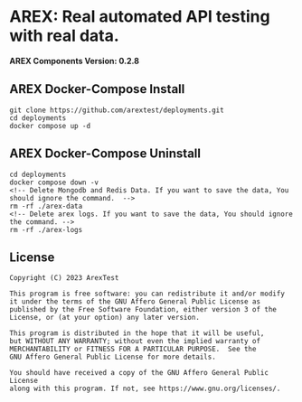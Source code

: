 # AREX: Real automated API testing with real data.
**AREX Components Version: 0.2.8**

## AREX Docker-Compose Install

```
git clone https://github.com/arextest/deployments.git
cd deployments
docker compose up -d
```

## AREX Docker-Compose Uninstall

```
cd deployments
docker compose down -v
<!-- Delete Mongodb and Redis Data. If you want to save the data, You should ignore the command.  -->
rm -rf ./arex-data
<!-- Delete arex logs. If you want to save the data, You should ignore the command. -->
rm -rf ./arex-logs
```

## License

    Copyright (C) 2023 ArexTest

    This program is free software: you can redistribute it and/or modify
    it under the terms of the GNU Affero General Public License as
    published by the Free Software Foundation, either version 3 of the
    License, or (at your option) any later version.

    This program is distributed in the hope that it will be useful,
    but WITHOUT ANY WARRANTY; without even the implied warranty of
    MERCHANTABILITY or FITNESS FOR A PARTICULAR PURPOSE.  See the
    GNU Affero General Public License for more details.

    You should have received a copy of the GNU Affero General Public License
    along with this program. If not, see https://www.gnu.org/licenses/.
